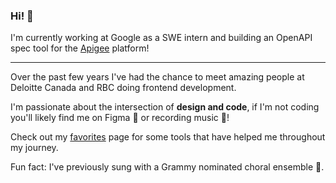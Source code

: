 ### Hi! 👋

I'm currently working at Google as a SWE intern and building an OpenAPI spec tool for the [Apigee](https://cloud.google.com/apigee) platform!

---

Over the past few years I've had the chance to meet amazing people at Deloitte Canada and RBC doing frontend development. 

I'm passionate about the intersection of **design and code**, if I'm not coding you'll likely find me on Figma 📐 or recording music 🎵! 

Check out my [favorites](https://omarflores.dev/favorites) page for some tools that have helped me throughout my journey.

Fun fact: I've previously sung with a Grammy nominated choral ensemble 🎼.
